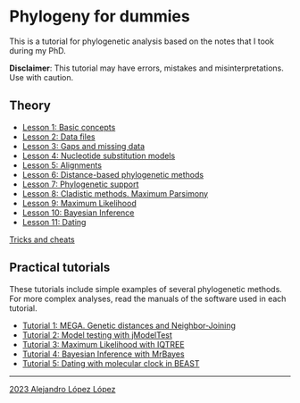 # Phylogeny for dummies

This is a tutorial for phylogenetic analysis based on the notes that I took during my PhD. 

**Disclaimer**: This tutorial may have errors, mistakes and misinterpretations. Use with caution.

## Theory

- [Lesson 1: Basic concepts](/Basic_concepts.md)
- [Lesson 2: Data files](/Data%20files.md)
- [Lesson 3: Gaps and missing data](/Gaps.md)
- [Lesson 4: Nucleotide substitution models](/Nucleotide%20substitution%20models.md)
- [Lesson 5: Alignments](/Alignments.md)
- [Lesson 6: Distance-based phylogenetic methods](/Distance%20methods.md)
- [Lesson 7: Phylogenetic support](/Support.md)
- [Lesson 8: Cladistic methods. Maximum Parsimony](/Parsimony.md)
- [Lesson 9: Maximum Likelihood](/Maximum%20Likelihood.md)
- [Lesson 10: Bayesian Inference](/Bayesian%20inference.md)
- [Lesson 11: Dating](/Dating.md)

[Tricks and cheats](/Tricks%20and%20cheats.md)

## Practical tutorials

These tutorials include simple examples of several phylogenetic methods. For more complex analyses, read the manuals of the software used in each tutorial.

- [Tutorial 1: MEGA. Genetic distances and Neighbor-Joining](/T-MEGA.md)
- [Tutorial 2: Model testing with jModelTest](/T-jModeltest.md)
- [Tutorial 3: Maximum Likelihood with IQTREE](/T-IQTREE.md)
- [Tutorial 4: Bayesian Inference with MrBayes](/T-MrBayes.md)
- [Tutorial 5: Dating with molecular clock in BEAST](/T-BEAST.md)

---

[2023 Alejandro López López](/LICENSE)